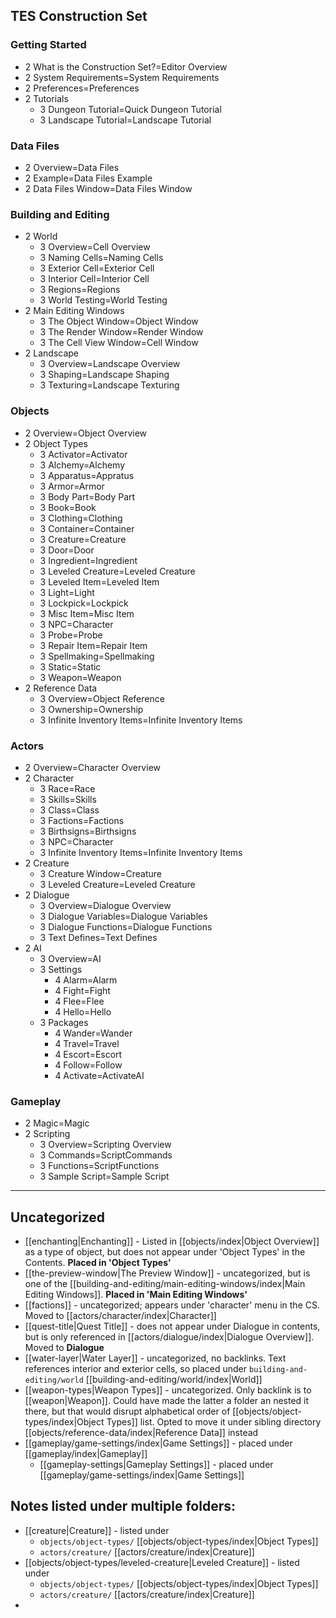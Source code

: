 ## TES Construction Set
### Getting Started
- 2 What is the Construction Set?=Editor Overview
- 2 System Requirements=System Requirements
- 2 Preferences=Preferences
- 2 Tutorials
	- 3 Dungeon Tutorial=Quick Dungeon Tutorial
	- 3 Landscape Tutorial=Landscape Tutorial

### Data Files
- 2 Overview=Data Files
- 2 Example=Data Files Example
- 2 Data Files Window=Data Files Window

### Building and Editing
- 2 World
	- 3 Overview=Cell Overview
	- 3 Naming Cells=Naming Cells
	- 3 Exterior Cell=Exterior Cell
	- 3 Interior Cell=Interior Cell
	- 3 Regions=Regions
	- 3 World Testing=World Testing
- 2 Main Editing Windows
	- 3 The Object Window=Object Window
	- 3 The Render Window=Render Window
	- 3 The Cell View Window=Cell Window
- 2 Landscape
	- 3 Overview=Landscape Overview
	- 3 Shaping=Landscape Shaping
	- 3 Texturing=Landscape Texturing

### Objects
- 2 Overview=Object Overview
- 2 Object Types
	- 3 Activator=Activator
	- 3 Alchemy=Alchemy
	- 3 Apparatus=Appratus
	- 3 Armor=Armor
	- 3 Body Part=Body Part
	- 3 Book=Book
	- 3 Clothing=Clothing
	- 3 Container=Container
	- 3 Creature=Creature
	- 3 Door=Door
	- 3 Ingredient=Ingredient
	- 3 Leveled Creature=Leveled Creature
	- 3 Leveled Item=Leveled Item
	- 3 Light=Light
	- 3 Lockpick=Lockpick
	- 3 Misc Item=Misc Item
	- 3 NPC=Character
	- 3 Probe=Probe
	- 3 Repair Item=Repair Item
	- 3 Spellmaking=Spellmaking
	- 3 Static=Static
	- 3 Weapon=Weapon
- 2 Reference Data
	- 3 Overview=Object Reference
	-  3 Ownership=Ownership
	- 3 Infinite Inventory Items=Infinite Inventory Items

### Actors
- 2 Overview=Character Overview
- 2 Character
	- 3 Race=Race
	- 3 Skills=Skills
	- 3 Class=Class
	- 3 Factions=Factions
	- 3 Birthsigns=Birthsigns
	- 3 NPC=Character
	- 3 Infinite Inventory Items=Infinite Inventory Items
- 2 Creature
	- 3 Creature Window=Creature
	- 3 Leveled Creature=Leveled Creature
- 2 Dialogue
	- 3 Overview=Dialogue Overview
	- 3 Dialogue Variables=Dialogue Variables
	- 3 Dialogue Functions=Dialogue Functions
	- 3 Text Defines=Text Defines
- 2 AI
	- 3 Overview=AI
	- 3 Settings
		- 4 Alarm=Alarm
		- 4 Fight=Fight
		- 4 Flee=Flee
		- 4 Hello=Hello
	- 3 Packages
		- 4 Wander=Wander
		- 4 Travel=Travel
		- 4 Escort=Escort
		- 4 Follow=Follow
		- 4 Activate=ActivateAI

### Gameplay
- 2 Magic=Magic
- 2 Scripting
	- 3 Overview=Scripting Overview
	- 3 Commands=ScriptCommands
	- 3 Functions=ScriptFunctions
	- 3 Sample Script=Sample Script

---

## Uncategorized

- [[enchanting|Enchanting]] - Listed in [[objects/index|Object Overview]] as a type of object, but does not appear under 'Object Types' in the Contents. **Placed in 'Object Types'**
- [[the-preview-window|The Preview Window]] - uncategorized, but is one of the [[building-and-editing/main-editing-windows/index|Main Editing Windows]]. **Placed in 'Main Editing Windows'**
- [[factions]] - uncategorized; appears under 'character' menu in the CS. Moved to [[actors/character/index|Character]]
- [[quest-title|Quest Title]] - does not appear under Dialogue in contents, but is only referenced in [[actors/dialogue/index|Dialogue Overview]]. Moved to **Dialogue**
- [[water-layer|Water Layer]] - uncategorized, no backlinks. Text references interior and exterior cells, so placed under `building-and-editing/world` [[building-and-editing/world/index|World]]
- [[weapon-types|Weapon Types]] - uncategorized. Only backlink is to [[weapon|Weapon]]. Could have made the latter a folder an nested it there, but that would disrupt alphabetical order of [[objects/object-types/index|Object Types]] list. Opted to move it under sibling directory [[objects/reference-data/index|Reference Data]] instead
- [[gameplay/game-settings/index|Game Settings]] - placed under [[gameplay/index|Gameplay]]
	- [[gameplay-settings|Gameplay Settings]] - placed under [[gameplay/game-settings/index|Game Settings]]

## Notes listed under multiple folders:
- [[creature|Creature]] - listed under
	- `objects/object-types/` [[objects/object-types/index|Object Types]]
	- `actors/creature/` [[actors/creature/index|Creature]]
- [[objects/object-types/leveled-creature|Leveled Creature]] - listed under
	- `objects/object-types/` [[objects/object-types/index|Object Types]]
	- `actors/creature/` [[actors/creature/index|Creature]]
- 